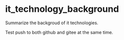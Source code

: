 # it_technology_background
Summarize the backgroud of it technologies.



Test push to both github and gitee at the same time.